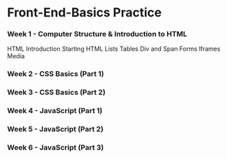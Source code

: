 # Front-End-Basics Practice

### Week 1 - Computer Structure & Introduction to HTML

HTML Introduction
Starting HTML
Lists
Tables
Div and Span
Forms
Iframes
Media

### Week 2 - CSS Basics (Part 1)

### Week 3 - CSS Basics (Part 2)

### Week 4 - JavaScript (Part 1)

### Week 5 - JavaScript (Part 2)

### Week 6 - JavaScript (Part 3)
